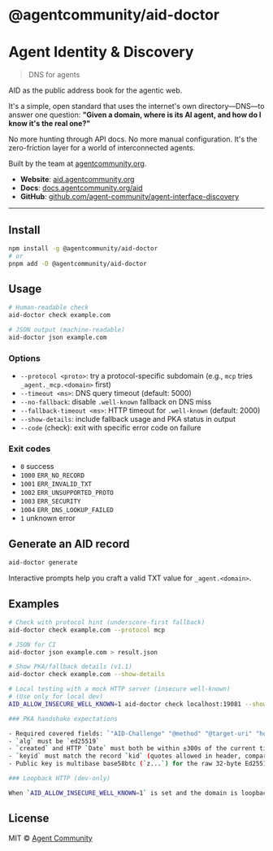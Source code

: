 # @agentcommunity/aid-doctor

# Agent Identity & Discovery

> DNS for agents

AID as the public address book for the agentic web.

It's a simple, open standard that uses the internet's own directory—DNS—to answer one question: **"Given a domain, where is its AI agent, and how do I know it's the real one?"**

No more hunting through API docs. No more manual configuration. It's the zero-friction layer for a world of interconnected agents.

Built by the team at [agentcommunity.org](https://agentcommunity.org).

- **Website**: [aid.agentcommunity.org](https://aid.agentcommunity.org)
- **Docs**: [docs.agentcommunity.org/aid](https://docs.agentcommunity.org/aid)
- **GitHub**: [github.com/agent-community/agent-interface-discovery](https://github.com/agent-community/agent-interface-discovery)

---

## Install

```bash
npm install -g @agentcommunity/aid-doctor
# or
pnpm add -D @agentcommunity/aid-doctor
```

## Usage

```bash
# Human-readable check
aid-doctor check example.com

# JSON output (machine-readable)
aid-doctor json example.com
```

### Options

- `--protocol <proto>`: try a protocol-specific subdomain (e.g., `mcp` tries `_agent._mcp.<domain>` first)
- `--timeout <ms>`: DNS query timeout (default: 5000)
- `--no-fallback`: disable `.well-known` fallback on DNS miss
- `--fallback-timeout <ms>`: HTTP timeout for `.well-known` (default: 2000)
- `--show-details`: include fallback usage and PKA status in output
- `--code` (check): exit with specific error code on failure

### Exit codes

- `0` success
- `1000` `ERR_NO_RECORD`
- `1001` `ERR_INVALID_TXT`
- `1002` `ERR_UNSUPPORTED_PROTO`
- `1003` `ERR_SECURITY`
- `1004` `ERR_DNS_LOOKUP_FAILED`
- `1` unknown error

## Generate an AID record

```bash
aid-doctor generate
```

Interactive prompts help you craft a valid TXT value for `_agent.<domain>`.

## Examples

```bash
# Check with protocol hint (underscore-first fallback)
aid-doctor check example.com --protocol mcp

# JSON for CI
aid-doctor json example.com > result.json

# Show PKA/fallback details (v1.1)
aid-doctor check example.com --show-details

# Local testing with a mock HTTP server (insecure well-known)
# (Use only for local dev)
AID_ALLOW_INSECURE_WELL_KNOWN=1 aid-doctor check localhost:19081 --show-details --fallback-timeout 2000

### PKA handshake expectations

- Required covered fields: `"AID-Challenge" "@method" "@target-uri" "host" "date"`
- `alg` must be `ed25519`
- `created` and HTTP `Date` must both be within ±300s of the current time
- `keyid` must match the record `kid` (quotes allowed in header, compare normalized)
- Public key is multibase base58btc (`z...`) for the raw 32‑byte Ed25519 key

### Loopback HTTP (dev‑only)

When `AID_ALLOW_INSECURE_WELL_KNOWN=1` is set and the domain is loopback (`localhost`/`127.0.0.1`/`::1`), the doctor permits `http://` in the `.well-known` path for local testing. All other validations, including PKA, still run. TXT discovery always enforces `https://` for remote agents.
```

## License

MIT © [Agent Community](https://agentcommunity.org)
